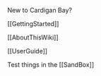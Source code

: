 New to Cardigan Bay?

[[GettingStarted]]

[[AboutThisWiki]]

[[UserGuide]]

Test things in the [[SandBox]]